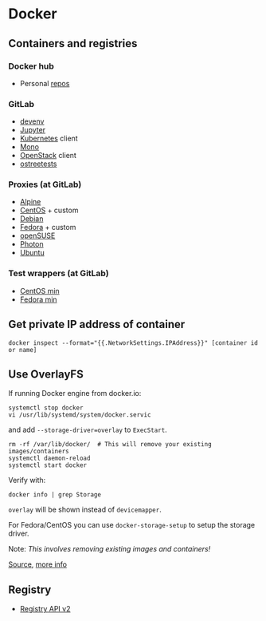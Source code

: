 Docker
======


Containers and registries
-------------------------

### Docker hub

  * Personal [repos](https://hub.docker.com/r/gbraad/)


### GitLab


  * [devenv](https://gitlab.com/gbraad/devenv)
  * [Jupyter](https://gitlab.com/gbraad/jupyter)
  * [Kubernetes](https://gitlab.com/gbraad/kubernetes-client) client
  * [Mono](https://gitlab.com/gbraad/mono)
  * [OpenStack](https://gitlab.com/gbraad/openstack-client) client
  * [ostreetests](https://gitlab.com/gbraad/ostreetests)

### Proxies (at GitLab)

  * [Alpine](https://gitlab.com/gbraad/alpine)
  * [CentOS](https://gitlab.com/gbraad/centos) + custom
  * [Debian](https://gitlab.com/gbraad/debian)
  * [Fedora](https://gitlab.com/gbraad/fedora) + custom
  * [openSUSE](https://gitlab.com/gbraad/opensuse)
  * [Photon](https://gitlab.com/gbraad/vmware-photon)
  * [Ubuntu](https://gitlab.com/gbraad/ubuntu)

### Test wrappers (at GitLab)

  * [CentOS min](https://gitlab.com/gbraad/centosmin)
  * [Fedora min](https://gitlab.com/gbraad/fedoramin)


## Get private IP address of container

```
docker inspect --format="{{.NetworkSettings.IPAddress}}" [container id or name]
```


## Use OverlayFS

If running Docker engine from docker.io:
```
systemctl stop docker
vi /usr/lib/systemd/system/docker.servic
```

and add `--storage-driver=overlay` to `ExecStart`.

```
rm -rf /var/lib/docker/  # This will remove your existing images/containers
systemctl daemon-reload
systemctl start docker
```

Verify with:

```
docker info | grep Storage
```

`overlay` will be shown instead of `devicemapper`.

For Fedora/CentOS you can use `docker-storage-setup` to setup the storage driver.

Note:
_This involves removing existing images and containers!_

[Source](http://www.projectatomic.io/blog/2015/06/notes-on-fedora-centos-and-docker-storage-drivers/), [more info](https://docs.docker.com/engine/userguide/storagedriver/selectadriver/)


## Registry

  * [Registry API v2](https://docs.docker.com/registry/spec/api/)
